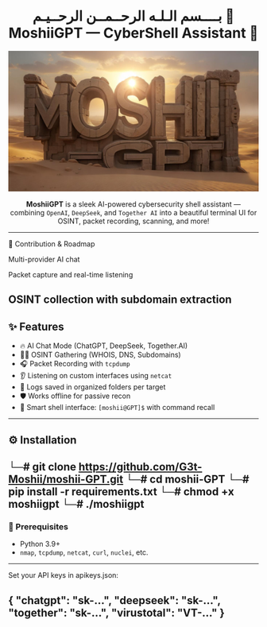 <h1 align="center">
  بــــسم الـلـه الرحــمــن الرحــيـم
  🚀 MoshiiGPT — CyberShell Assistant 🧠
</h1>

<p align="center">
  <img src="moshii-GPT" width="600" alt="Cyber GPT Animation"/>
</p>

<p align="center">
  <b>MoshiiGPT</b> is a sleek AI-powered cybersecurity shell assistant — 
  combining <code>OpenAI</code>, <code>DeepSeek</code>, and <code>Together AI</code> 
  into a beautiful terminal UI for OSINT, packet recording, scanning, and more!
</p>

---
🎯 Contribution & Roadmap

Multi-provider AI chat

Packet capture and real-time listening

OSINT collection with subdomain extraction
---
## ✨ Features

- 🔥 AI Chat Mode (ChatGPT, DeepSeek, Together.AI)
- 🕵️‍♂️ OSINT Gathering (WHOIS, DNS, Subdomains)
- 🎧 Packet Recording with `tcpdump`
- 👂 Listening on custom interfaces using `netcat`
- 📁 Logs saved in organized folders per target
- 🛡️ Works offline for passive recon
- 🤖 Smart shell interface: `[moshii@GPT]$` with command recall

---

## ⚙️ Installation
└─# git clone https://github.com/G3t-Moshii/moshii-GPT.git
└─# cd moshii-GPT
└─# pip install -r requirements.txt
└─# chmod +x moshiigpt
└─# ./moshiigpt
---
### 🔧 Prerequisites

- Python 3.9+
- `nmap`, `tcpdump`, `netcat`, `curl`, `nuclei`, etc.

---
Set your API keys in apikeys.json:

{
  "chatgpt": "sk-...",
  "deepseek": "sk-...",
  "together": "sk-...",
  "virustotal": "VT-..."
}
---

